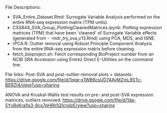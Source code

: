 File Descriptions:

- SVA_Entire_Dataset.Rmd: Surrogate Variable Analysis performed on the entire RNA-seq expression matrix (TPM units).
- CSS844_SVA_Group_PlottingCleanedMatrices.ipynb: Plotting expression matrices (TPM) that have been 'cleaned' of Surrogate Variable effects (generated from - -mdr_try_sva_v13.Rmd) using PCA, MDS, and tSNE.
- rPCA.R: Outlier removal using Robust Principle Component Analysis from the entire RNA-seq expression matrix before cleaning.
- fetch_bioproject.sh: Fetch corresponding BioProject number from an NCBI SRA Accession using Entrez Direct E-Utilities on the command line.

File links: Post-SVA and post-outlier-removal plots + datasets: https://drive.google.com/file/d/1qge-x1WB6csUD74AyMZmL9STc-BERZI4/view?usp=sharing

ANOVA and Kruskal-Wallis test results on pre- and post-SVA expression matrices, outliers removed: https://drive.google.com/file/d/1da-5YvBsKra1Is3-8cs7qHRh1Q1cndzE/view?usp=sharing

